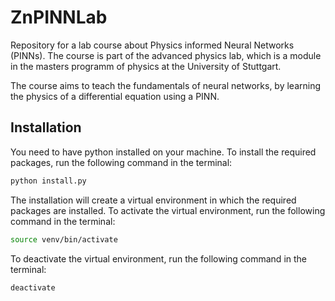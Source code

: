 # ZnPINNLab

Repository for a lab course about Physics informed Neural Networks (PINNs).
The course is part of the advanced physics lab, which is a module in the masters programm of physics at the University of Stuttgart.

The course aims to teach the fundamentals of neural networks, by learning the physics of a differential equation using a PINN. 


## Installation
You need to have python installed on your machine. 
To install the required packages, run the following command in the terminal:
```bash
python install.py
```
The installation will create a virtual environment in which the required packages are installed.
To activate the virtual environment, run the following command in the terminal:
```bash
source venv/bin/activate
```
To deactivate the virtual environment, run the following command in the terminal:
```bash
deactivate
```

